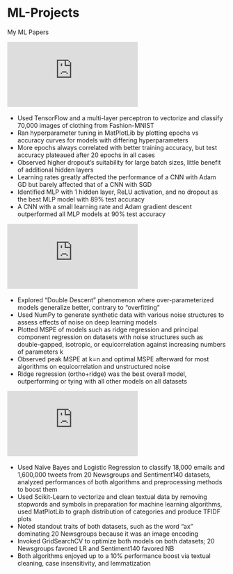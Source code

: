 # ML-Projects
My ML Papers

![Neural Networks for Image Classification](https://github.com/NimbusSkye/ML-Projects/blob/main/mlp_paper.pdf)
* Used TensorFlow and a multi-layer perceptron to vectorize and classify 70,000 images of clothing from Fashion-MNIST
* Ran hyperparameter tuning in MatPlotLib by plotting epochs vs accuracy curves for models with differing hyperparameters
* More epochs always correlated with better training accuracy, but test accuracy plateaued after 20 epochs in all cases
* Observed higher dropout’s suitability for large batch sizes, little benefit of additional hidden layers
* Learning rates greatly affected the performance of a CNN with Adam GD but barely affected that of a CNN with SGD
* Identified MLP with 1 hidden layer, ReLU activation, and no dropout as the best MLP model with 89% test accuracy
* A CNN with a small learning rate and Adam gradient descent outperformed all MLP models at 90% test accuracy

![Double Descent and Over-parameterization](https://github.com/NimbusSkye/ML-Projects/blob/main/Double%20Descent.pdf)
* Explored “Double Descent” phenomenon where over-parameterized models generalize better, contrary to “overfitting”
* Used NumPy to generate synthetic data with various noise structures to assess effects of noise on deep learning models
* Plotted MSPE of models such as ridge regression and principal component regression on datasets with noise structures such
as double-gapped, isotropic, or equicorrelation against increasing numbers of parameters k
* Observed peak MSPE at k=n and optimal MSPE afterward for most algorithms on equicorrelation and unstructured noise
* Ridge regression (ortho+ridge) was the best overall model, outperforming or tying with all other models on all datasets

![Naive Bayes and Logistic Regression for Text Classification](https://github.com/NimbusSkye/ML-Projects/blob/main/NB-LR%20paper.pdf)
* Used Naïve Bayes and Logistic Regression to classify 18,000 emails and 1,600,000 tweets from 20 Newsgroups and Sentiment140 datasets, analyzed performances of both algorithms and preprocessing methods to boost them
* Used Scikit-Learn to vectorize and clean textual data by removing stopwords and symbols in preparation for machine learning algorithms, used MatPlotLib to graph distribution of categories and produce TFIDF plots
* Noted standout traits of both datasets, such as the word “ax” dominating 20 Newsgroups because it was an image encoding
* Invoked GridSearchCV to optimize both models on both datasets; 20 Newsgroups favored LR and Sentiment140 favored NB
* Both algorithms enjoyed up to a 10% performance boost via textual cleaning, case insensitivity, and lemmatization